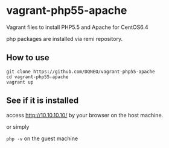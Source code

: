 # vagrant-php55-apache

Vagrant files to install PHP5.5 and Apache for CentOS6.4

php packages are installed via remi repository.

## How to use

```
git clone https://github.com/DQNEO/vagrant-php55-apache
cd vagrant-php55-apache
vagrant up
```

## See if it is installed

access http://10.10.10.10/ by your browser on the host machine.

or simply

`php -v` on the guest machine


